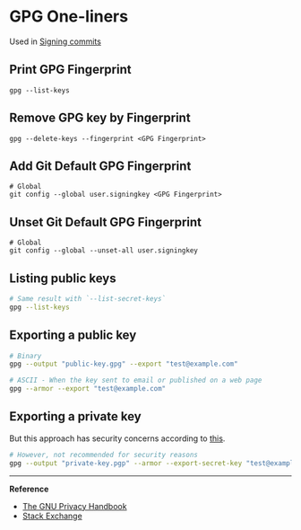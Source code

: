 # GPG One-liners

Used
in [Signing commits](https://docs.github.com/en/authentication/managing-commit-signature-verification/signing-commits)

## Print GPG Fingerprint

```shell
gpg --list-keys
```

## Remove GPG key by Fingerprint

```shell
gpg --delete-keys --fingerprint <GPG Fingerprint>
```

## Add Git Default GPG Fingerprint

```shell
# Global
git config --global user.signingkey <GPG Fingerprint>
```

## Unset Git Default GPG Fingerprint

```shell
# Global
git config --global --unset-all user.signingkey
```

## Listing public keys

```sh
# Same result with `--list-secret-keys`
gpg --list-keys
```

## Exporting a public key

```sh
# Binary
gpg --output "public-key.gpg" --export "test@example.com"
```

```sh
# ASCII - When the key sent to email or published on a web page
gpg --armor --export "test@example.com"
```

## Exporting a private key

But this approach has security concerns according to [this](https://unix.stackexchange.com/a/482559).

```sh
# However, not recommended for security reasons
gpg --output "private-key.pgp" --armor --export-secret-key "test@example.com"
```

---

**Reference**

* [The GNU Privacy Handbook](https://www.gnupg.org/gph/en/manual/book1.htmll)
* [Stack Exchange](https://unix.stackexchange.com/questions/481939/how-to-export-a-gpg-private-key-and-public-key-to-a-file#)
